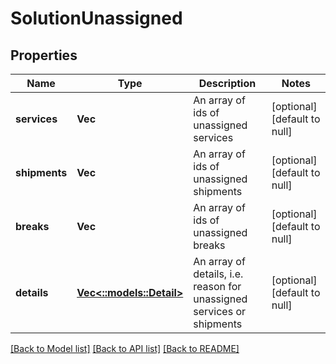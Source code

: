 # SolutionUnassigned

## Properties
Name | Type | Description | Notes
------------ | ------------- | ------------- | -------------
**services** | **Vec<String>** | An array of ids of unassigned services | [optional] [default to null]
**shipments** | **Vec<String>** | An array of ids of unassigned shipments | [optional] [default to null]
**breaks** | **Vec<String>** | An array of ids of unassigned breaks | [optional] [default to null]
**details** | [**Vec<::models::Detail>**](Detail.md) | An array of details, i.e. reason for unassigned services or shipments | [optional] [default to null]

[[Back to Model list]](../README.md#documentation-for-models) [[Back to API list]](../README.md#documentation-for-api-endpoints) [[Back to README]](../README.md)



